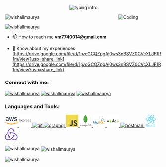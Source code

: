 
<p align="center">
<img src="https://readme-typing-svg.herokuapp.com/?color=08CE90&center=true&vCenter=true&lines=Hello+everyone!!!;My+name%27s+Vishal+Kr.+Maurya.;I%27m+a+Passionate+full-stack+developer." alt="typing intro">
</p>
<img align="right" alt="Coding" width="140" src="https://i.imgur.com/udflTOY.png">


<p align="left"> <img src="https://komarev.com/ghpvc/?username=wishallmaurya&label=Profile%20views&color=0e75b6&style=flat" alt="wishallmaurya" /> </p>

<p align="left"> <a href="https://github.com/ryo-ma/github-profile-trophy"><img src="https://github-profile-trophy.vercel.app/?username=wishallmaurya" alt="wishallmaurya" /></a> </p>

- 📫 How to reach me **vm7740014@gmail.com**

- 📄 Know about my experiences [https://drive.google.com/file/d/1pvcGCQZpgAj0ws3nBSVZ0CVcXLJF1R1m/view?usp=share_link](https://drive.google.com/file/d/1pvcGCQZpgAj0ws3nBSVZ0CVcXLJF1R1m/view?usp=share_link)

<h3 align="left">Connect with me:</h3>
<p align="left">
<a href="https://twitter.com/wishallmaurya" target="blank"><img align="center" src="https://raw.githubusercontent.com/rahuldkjain/github-profile-readme-generator/master/src/images/icons/Social/twitter.svg" alt="wishallmaurya" height="30" width="40" /></a>
<a href="https://linkedin.com/in/wishallmaurya" target="blank"><img align="center" src="https://raw.githubusercontent.com/rahuldkjain/github-profile-readme-generator/master/src/images/icons/Social/linked-in-alt.svg" alt="wishallmaurya" height="30" width="40" /></a>
<a href="https://www.leetcode.com/wishallmaurya" target="blank"><img align="center" src="https://raw.githubusercontent.com/rahuldkjain/github-profile-readme-generator/master/src/images/icons/Social/leet-code.svg" alt="wishallmaurya" height="30" width="40" /></a>
</p>

<h3 align="left">Languages and Tools:</h3>
<p align="left"> <a href="https://aws.amazon.com" target="_blank" rel="noreferrer"> <img src="https://raw.githubusercontent.com/devicons/devicon/master/icons/amazonwebservices/amazonwebservices-original-wordmark.svg" alt="aws" width="40" height="40"/> </a> <a href="https://expressjs.com" target="_blank" rel="noreferrer"> <img src="https://raw.githubusercontent.com/devicons/devicon/master/icons/express/express-original-wordmark.svg" alt="express" width="40" height="40"/> </a> <a href="https://git-scm.com/" target="_blank" rel="noreferrer"> <img src="https://www.vectorlogo.zone/logos/git-scm/git-scm-icon.svg" alt="git" width="40" height="40"/> </a> <a href="https://graphql.org" target="_blank" rel="noreferrer"> <img src="https://www.vectorlogo.zone/logos/graphql/graphql-icon.svg" alt="graphql" width="40" height="40"/> </a> <a href="https://developer.mozilla.org/en-US/docs/Web/JavaScript" target="_blank" rel="noreferrer"> <img src="https://raw.githubusercontent.com/devicons/devicon/master/icons/javascript/javascript-original.svg" alt="javascript" width="40" height="40"/> </a> <a href="https://www.mongodb.com/" target="_blank" rel="noreferrer"> <img src="https://raw.githubusercontent.com/devicons/devicon/master/icons/mongodb/mongodb-original-wordmark.svg" alt="mongodb" width="40" height="40"/> </a> <a href="https://www.mysql.com/" target="_blank" rel="noreferrer"> <img src="https://raw.githubusercontent.com/devicons/devicon/master/icons/mysql/mysql-original-wordmark.svg" alt="mysql" width="40" height="40"/> </a> <a href="https://nodejs.org" target="_blank" rel="noreferrer"> <img src="https://raw.githubusercontent.com/devicons/devicon/master/icons/nodejs/nodejs-original-wordmark.svg" alt="nodejs" width="40" height="40"/> </a> <a href="https://postman.com" target="_blank" rel="noreferrer"> <img src="https://www.vectorlogo.zone/logos/getpostman/getpostman-icon.svg" alt="postman" width="40" height="40"/> </a> <a href="https://reactjs.org/" target="_blank" rel="noreferrer"> <img src="https://raw.githubusercontent.com/devicons/devicon/master/icons/react/react-original-wordmark.svg" alt="react" width="40" height="40"/> </a> <a href="https://redux.js.org" target="_blank" rel="noreferrer"> <img src="https://raw.githubusercontent.com/devicons/devicon/master/icons/redux/redux-original.svg" alt="redux" width="40" height="40"/> </a> </p>

<p><img align="left" src="https://github-readme-stats.vercel.app/api/top-langs?username=wishallmaurya&show_icons=true&locale=en&layout=compact" alt="wishallmaurya" /></p>

<p>&nbsp;<img align="center" src="https://github-readme-stats.vercel.app/api?username=wishallmaurya&show_icons=true&locale=en" alt="wishallmaurya" /></p>

<p><img align="center" src="https://github-readme-streak-stats.herokuapp.com/?user=wishallmaurya&" alt="wishallmaurya" /></p>
